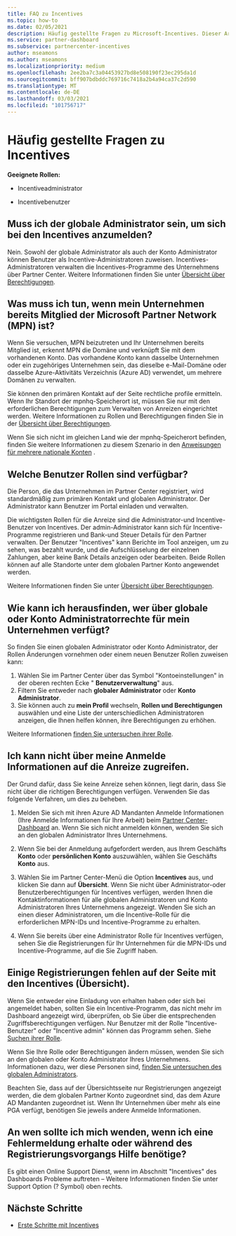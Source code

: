 ```yaml
---
title: FAQ zu Incentives
ms.topic: how-to
ms.date: 02/05/2021
description: Häufig gestellte Fragen zu Microsoft-Incentives. Dieser Artikel enthält Fragen zu Benutzer Rollen, zur Registrierung oder zu den Vorgehensweisen für Fehlermeldungen.
ms.service: partner-dashboard
ms.subservice: partnercenter-incentives
author: mseamons
ms.author: mseamons
ms.localizationpriority: medium
ms.openlocfilehash: 2ee2ba7c3a04453927bd8e508190f23ec295da1d
ms.sourcegitcommit: bff907bdbddc769716c7418a2b4a94ca37c2d590
ms.translationtype: MT
ms.contentlocale: de-DE
ms.lasthandoff: 03/03/2021
ms.locfileid: "101756717"
---
```

# <a name="frequently-asked-questions-on-incentives"></a>Häufig gestellte Fragen zu Incentives

**Geeignete Rollen:**

- Incentiveadministrator

- Incentivebenutzer

## <a name="do-i-need-to-be-the-global-admin-to-enroll-in-incentives"></a>Muss ich der globale Administrator sein, um sich bei den Incentives anzumelden?

Nein. Sowohl der globale Administrator als auch der Konto Administrator können Benutzer als Incentive-Administratoren zuweisen. Incentives-Administratoren verwalten die Incentives-Programme des Unternehmens über Partner Center. Weitere Informationen finden Sie unter [Übersicht über Berechtigungen](permissions-overview.md).

## <a name="what-do-i-need-to-do-if-i-find-my-company-is-already-a-member-of-the-microsoft-partner-network-mpn"></a>Was muss ich tun, wenn mein Unternehmen bereits Mitglied der Microsoft Partner Network (MPN) ist?

Wenn Sie versuchen, MPN beizutreten und Ihr Unternehmen bereits Mitglied ist, erkennt MPN die Domäne und verknüpft Sie mit dem vorhandenen Konto. Das vorhandene Konto kann dasselbe Unternehmen oder ein zugehöriges Unternehmen sein, das dieselbe e-Mail-Domäne oder dasselbe Azure-Aktivitäts Verzeichnis (Azure AD) verwendet, um mehrere Domänen zu verwalten.

Sie können den primären Kontakt auf der Seite rechtliche profile ermitteln. Wenn Ihr Standort der mpnhq-Speicherort ist, müssen Sie nur mit den erforderlichen Berechtigungen zum Verwalten von Anreizen eingerichtet werden. Weitere Informationen zu Rollen und Berechtigungen finden Sie in der [Übersicht über Berechtigungen](permissions-overview.md).

Wenn Sie sich nicht im gleichen Land wie der mpnhq-Speicherort befinden, finden Sie weitere Informationen zu diesem Szenario in den [Anweisungen für mehrere nationale Konten](https://support.microsoft.com/help/4515619/special-considerations-for-multi-national-partners-joining-the-microso) .

## <a name="what-user-roles-are-available"></a>Welche Benutzer Rollen sind verfügbar?

Die Person, die das Unternehmen im Partner Center registriert, wird standardmäßig zum primären Kontakt und globalen Administrator. Der Administrator kann Benutzer im Portal einladen und verwalten.

Die wichtigsten Rollen für die Anreize sind die Administrator-und Incentive-Benutzer von Incentives. Der admin-Administrator kann sich für Incentive-Programme registrieren und Bank-und Steuer Details für den Partner verwalten. Der Benutzer "Incentives" kann Berichte im Tool anzeigen, um zu sehen, was bezahlt wurde, und die Aufschlüsselung der einzelnen Zahlungen, aber keine Bank Details anzeigen oder bearbeiten. Beide Rollen können auf alle Standorte unter dem globalen Partner Konto angewendet werden.

Weitere Informationen finden Sie unter [Übersicht über Berechtigungen](permissions-overview.md).

## <a name="how-can-i-find-out-who-has-global-or-account-admin-rights-for-my-company"></a>Wie kann ich herausfinden, wer über globale oder Konto Administratorrechte für mein Unternehmen verfügt?

So finden Sie einen globalen Administrator oder Konto Administrator, der Rollen Änderungen vornehmen oder einem neuen Benutzer Rollen zuweisen kann:

1. Wählen Sie im Partner Center über das Symbol "Kontoeinstellungen" in der oberen rechten Ecke " **Benutzerverwaltung**" aus.
2. Filtern Sie entweder nach **globaler Administrator** oder **Konto Administrator**.
3. Sie können auch zu **mein Profil** wechseln, **Rollen und Berechtigungen** auswählen und eine Liste der unterschiedlichen Administratoren anzeigen, die Ihnen helfen können, ihre Berechtigungen zu erhöhen.
 
Weitere Informationen [finden Sie untersuchen ihrer Rolle](find-your-role.md).  

## <a name="i-cant-access-incentives-using-my-credentials"></a>Ich kann nicht über meine Anmelde Informationen auf die Anreize zugreifen.

Der Grund dafür, dass Sie keine Anreize sehen können, liegt darin, dass Sie nicht über die richtigen Berechtigungen verfügen. Verwenden Sie das folgende Verfahren, um dies zu beheben.

1. Melden Sie sich mit ihren Azure AD Mandanten Anmelde Informationen (Ihre Anmelde Informationen für Ihre Arbeit) beim [Partner Center-Dashboard](https://partner.microsoft.com/dashboard/) an. Wenn Sie sich nicht anmelden können, wenden Sie sich an den globalen Administrator Ihres Unternehmens.

2. Wenn Sie bei der Anmeldung aufgefordert werden, aus Ihrem Geschäfts **Konto** oder **persönlichen Konto** auszuwählen, wählen Sie Geschäfts **Konto** aus.

3. Wählen Sie im Partner Center-Menü die Option **Incentives** aus, und klicken Sie dann auf **Übersicht**. Wenn Sie nicht über Administrator-oder Benutzerberechtigungen für Incentives verfügen, werden Ihnen die Kontaktinformationen für alle globalen Administratoren und Konto Administratoren Ihres Unternehmens angezeigt. Wenden Sie sich an einen dieser Administratoren, um die Incentive-Rolle für die erforderlichen MPN-IDs und Incentive-Programme zu erhalten.

4. Wenn Sie bereits über eine Administrator Rolle für Incentives verfügen, sehen Sie die Registrierungen für Ihr Unternehmen für die MPN-IDs und Incentive-Programme, auf die Sie Zugriff haben.

## <a name="some-enrollments-are-missing-from-the-incentives-overview-page"></a>Einige Registrierungen fehlen auf der Seite mit den Incentives (Übersicht).

Wenn Sie entweder eine Einladung von erhalten haben oder sich bei angemeldet haben, sollten Sie ein Incentive-Programm, das nicht mehr im Dashboard angezeigt wird, überprüfen, ob Sie über die entsprechenden Zugriffsberechtigungen verfügen. Nur Benutzer mit der Rolle "Incentive-Benutzer" oder "Incentive admin" können das Programm sehen. Siehe [Suchen ihrer Rolle](./find-your-role.md).

Wenn Sie Ihre Rolle oder Berechtigungen ändern müssen, wenden Sie sich an den globalen oder Konto Administrator Ihres Unternehmens. Informationen dazu, wer diese Personen sind, [finden Sie untersuchen des globalen Administrators](./find-your-role.md#find-your-global-admin).

Beachten Sie, dass auf der Übersichtsseite nur Registrierungen angezeigt werden, die dem globalen Partner Konto zugeordnet sind, das dem Azure AD Mandanten zugeordnet ist. Wenn Ihr Unternehmen über mehr als eine PGA verfügt, benötigen Sie jeweils andere Anmelde Informationen.

## <a name="who-should-i-contact-if-i-get-an-error-message-or-need-help-during-the-enrollment-process"></a>An wen sollte ich mich wenden, wenn ich eine Fehlermeldung erhalte oder während des Registrierungsvorgangs Hilfe benötige?

Es gibt einen Online Support Dienst, wenn im Abschnitt "Incentives" des Dashboards Probleme auftreten – Weitere Informationen finden Sie unter Support Option (? Symbol) oben rechts.

## <a name="next-steps"></a>Nächste Schritte

- [Erste Schritte mit Incentives](incentives-get-started-intro.md)